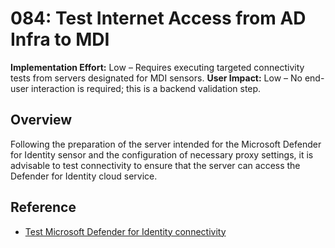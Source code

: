 # 084: Test Internet Access from AD Infra to MDI

**Implementation Effort:** Low – Requires executing targeted connectivity tests from servers designated for MDI sensors.
**User Impact:** Low – No end-user interaction is required; this is a backend validation step.

## Overview

Following the preparation of the server intended for the Microsoft Defender for Identity sensor and the configuration of necessary proxy settings, it is advisable to test connectivity to ensure that the server can access the Defender for Identity cloud service. 


## Reference

* [Test Microsoft Defender for Identity connectivity](https://learn.microsoft.com/en-us/defender-for-identity/deploy/test-connectivity)



